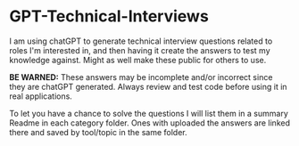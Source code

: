# GPT-Technical-Interviews

I am using chatGPT to generate technical interview questions related to roles I'm interested in, and then having it create the answers to test my knowledge against. Might as well make these public for others to use.

**BE WARNED:** These answers may be incomplete and/or incorrect since they are chatGPT generated. Always review and test code before using it in real applications.

To let you have a chance to solve the questions I will list them in a summary Readme in each category folder. Ones with uploaded the answers are linked there and saved by tool/topic in the same folder.
